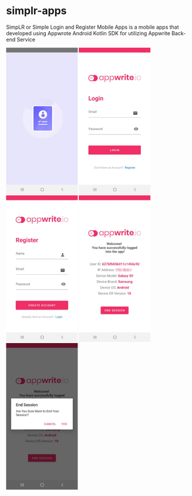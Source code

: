 # simplr-apps
SimpLR or Simple Login and Register Mobile Apps is a mobile apps that developed using Appwrote Android Kotlin SDK for utilizing Appwrite Back-end Service

<p float="left">
	<img height="400px" src="https://github.com/Whyu9-9/simplr-apps/blob/main/blob/138469.png" />
	<img height="400px" src="https://github.com/Whyu9-9/simplr-apps/blob/main/blob/138470.png" />
	<img height="400px" src="https://github.com/Whyu9-9/simplr-apps/blob/main/blob/138475.png" />
	<img height="400px" src="https://github.com/Whyu9-9/simplr-apps/blob/main/blob/138472.png" />
	<img height="400px" src="https://github.com/Whyu9-9/simplr-apps/blob/main/blob/138473.png" />
</p>